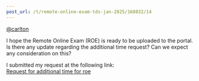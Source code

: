 ```yaml
---
post_url: /t/remote-online-exam-tds-jan-2025/168832/14
---
```

[@carlton](/u/carlton)

I hope the Remote Online Exam (ROE) is ready to be uploaded to the portal. Is there any update regarding the additional time request? Can we expect any consideration on this?

I submitted my request at the following link:  
[Request for additional time for roe](https://discourse.onlinedegree.iitm.ac.in/t/mock-roe-1-2-3-4-tds-jan-2025/168449/66)